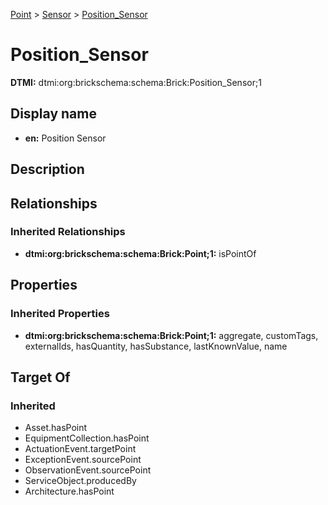 [Point](../../Point.md) > [Sensor](../Sensor.md) > [Position_Sensor](.)
# Position_Sensor
**DTMI:** dtmi:org:brickschema:schema:Brick:Position_Sensor;1
## Display name
- **en:** Position Sensor
## Description
## Relationships
### Inherited Relationships
* **dtmi:org:brickschema:schema:Brick:Point;1:** isPointOf
## Properties
### Inherited Properties
* **dtmi:org:brickschema:schema:Brick:Point;1:** aggregate, customTags, externalIds, hasQuantity, hasSubstance, lastKnownValue, name
## Target Of
### Inherited
* Asset.hasPoint
* EquipmentCollection.hasPoint
* ActuationEvent.targetPoint
* ExceptionEvent.sourcePoint
* ObservationEvent.sourcePoint
* ServiceObject.producedBy
* Architecture.hasPoint
